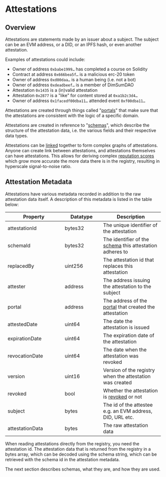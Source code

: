 # Attestations

## Overview

Attestations are statements made by an issuer about a subject.  The subject can be an EVM address, or a DID, or an IPFS hash, or even another attestation.

Examples of attestations could include:

* Owner of address `0xbabe1999…` has completed a course on Solidity
* Contract at address `0x666bea5f…` is a malicious erc-20 token
* Owner of address `0xd00daa…` is a human being (i.e. not a bot)
* Owner of address `0xdeadbeef…` is a member of DimSumDAO
* Attestation `0x1435` is a (in)valid attestation
* Attestation `0x2877` is a "like" for content stored at `0xa1b2c3d4…`
* Owner of address `0x1facedf00dba11…` attended event `0xf00dba11…`

Attestations are created through things called "[portals](portals.md)" that make sure that the attestations are consistent with the logic of a specific domain.

Attestations are created in reference to "[schemas](schemas.md)", which describe the structure of the attestation data, i.e. the various fields and their respective data types.

Attestations can be [linked](linked-data.md) together to form complex graphs of attestations.  Anyone can create link between attestations, and attestations themselves can have attestations.  This allows for deriving complex [reputation scores](../discover/integrations/reputation-protocols.md) which grow more accurate the more data there is in the registry, resulting in hyperscale signal-to-noise ratio.

## Attestation Metadata

Attestations have various metadata recorded in addition to the raw attestation data itself.  A description of this metadata is listed in the table below:

<table><thead><tr><th width="169">Property</th><th width="108.33333333333331">Datatype</th><th>Description</th></tr></thead><tbody><tr><td>attestationId</td><td>bytes32</td><td>The unique identifier of the attestation</td></tr><tr><td>schemaId</td><td>bytes32</td><td>The identifier of the <a href="schemas.md">schema</a> this attestation adheres to</td></tr><tr><td>replacedBy</td><td>uint256</td><td>The attestation id that replaces this attestation</td></tr><tr><td>attester</td><td>address</td><td>The address issuing the attestation to the subject</td></tr><tr><td>portal</td><td>address</td><td>The address of the <a href="portals.md">portal</a> that created the attestation</td></tr><tr><td>attestedDate</td><td>uint64</td><td>The date the attestation is issued</td></tr><tr><td>expirationDate</td><td>uint64</td><td>The expiration date of the attestation</td></tr><tr><td>revocationDate</td><td>uint64</td><td>The date when the attestation was revoked</td></tr><tr><td>version</td><td>uint16</td><td>Version of the registry when the attestation was created</td></tr><tr><td>revoked</td><td>bool</td><td>Whether the attestation is <a href="../developer-guides/issuers/revoke-an-attestation.md">revoked</a> or not</td></tr><tr><td>subject</td><td>bytes</td><td>The id of the attestee e.g. an EVM address, DID, URL etc.</td></tr><tr><td>attestationData</td><td>bytes</td><td>The raw attestation data</td></tr></tbody></table>

When reading attestations directly from the registry, you need the attestation id.  The attestation data that is returned from the registry in a bytes array, which can be decoded using the schema string, which can be retrieved with the schema id in the attestation metadata.

The next section describes schemas, what they are, and how they are used.
